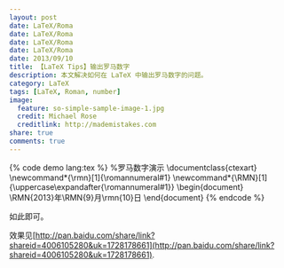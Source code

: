 ```yaml
---
layout: post
date: LaTeX/Roma
date: LaTeX/Roma
date: LaTeX/Roma
date: LaTeX/Roma
date: 2013/09/10
title: 【LaTeX Tips】输出罗马数字
description: 本文解决如何在 LaTeX 中输出罗马数字的问题。
category: LaTeX
tags: [LaTeX, Roman, number]
image:
  feature: so-simple-sample-image-1.jpg
  credit: Michael Rose
  creditlink: http://mademistakes.com
share: true
comments: true
---
```


{% code demo lang:tex %}
%罗马数字演示
\documentclass{ctexart}
\newcommand*{\rmn}[1]{\romannumeral#1}
\newcommand*{\RMN}[1]{\uppercase\expandafter{\romannumeral#1}}
\begin{document}
\RMN{2013}年\RMN{9}月\rmn{10}日
\end{document}
{% endcode %}

如此即可。

效果见[http://pan.baidu.com/share/link?shareid=4006105280&uk=1728178661](http://pan.baidu.com/share/link?shareid=4006105280&uk=1728178661).